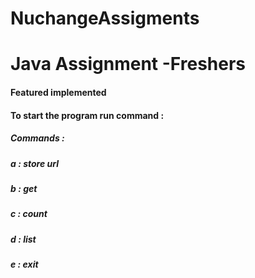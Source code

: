 # NuchangeAssigments

<h1>Java Assignment -Freshers </h1>

<h4>Featured implemented </h4>
      <body>
     <h4>To start the program run command : </h4>
     <h5> Commands :</h5>
       <h5> a : store url </h5>
       <h5> b : get </h5>
       <h5> c : count </h5>
       <h5> d : list </h5>
       <h5> e : exit </h5>
       </body>
         
    
